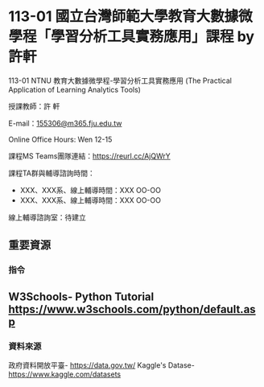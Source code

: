 # 113-01 國立台灣師範大學教育大數據微學程「學習分析工具實務應用」課程 by 許軒
113-01 NTNU 教育大數據微學程-學習分析工具實務應用 (The Practical Application of Learning Analytics Tools)

授課教師：許 軒

E-mail：155306@m365.fju.edu.tw

Online Office Hours: Wen 12-15

課程MS Teams團隊連結：https://reurl.cc/AjQWrY

課程TA群與輔導諮詢時間：

  * XXX、XXX系、線上輔導時間：XXX OO-OO
  * XXX、XXX系、線上輔導時間：XXX OO-OO
  
  線上輔導諮詢室：待建立








## 重要資源
### 指令
W3Schools- Python Tutorial <https://www.w3schools.com/python/default.asp>
------------------------------------------------------------------------------
### 資料來源
政府資料開放平臺- <https://data.gov.tw/>
Kaggle's Datase- <https://www.kaggle.com/datasets>
